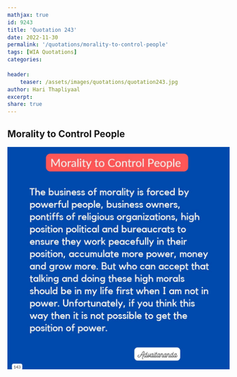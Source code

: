```yaml
---
mathjax: true
id: 9243
title: 'Quotation 243'
date: 2022-11-30
permalink: '/quotations/morality-to-control-people'
tags: [WIA Quotations] 
categories: 

header:
    teaser: /assets/images/quotations/quotation243.jpg
author: Hari Thapliyaal 
excerpt:
share: true 
---
```


## Morality to Control People

![Morality to Control People](/assets/images/quotations/quotation243.jpg)
